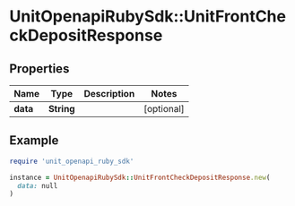 # UnitOpenapiRubySdk::UnitFrontCheckDepositResponse

## Properties

| Name | Type | Description | Notes |
| ---- | ---- | ----------- | ----- |
| **data** | **String** |  | [optional] |

## Example

```ruby
require 'unit_openapi_ruby_sdk'

instance = UnitOpenapiRubySdk::UnitFrontCheckDepositResponse.new(
  data: null
)
```

